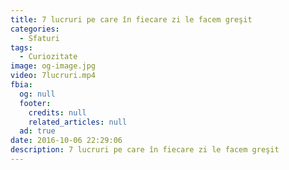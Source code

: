 ```yaml
---
title: 7 lucruri pe care în fiecare zi le facem greşit
categories:
  - Sfaturi
tags:
  - Curiozitate
image: og-image.jpg  
video: 7lucruri.mp4
fbia:
  og: null
  footer:
    credits: null
    related_articles: null
  ad: true
date: 2016-10-06 22:29:06
description: 7 lucruri pe care în fiecare zi le facem greşit
---
```

